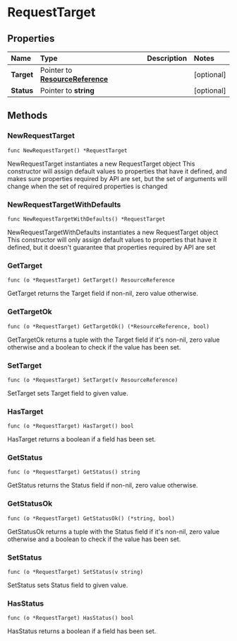 # RequestTarget

## Properties

| Name | Type | Description | Notes |
| :--- | :--- | :--- | :--- |
| **Target** | Pointer to [**ResourceReference**](resourcereference.md) |  | \[optional\] |
| **Status** | Pointer to **string** |  | \[optional\] |

## Methods

### NewRequestTarget

`func NewRequestTarget() *RequestTarget`

NewRequestTarget instantiates a new RequestTarget object This constructor will assign default values to properties that have it defined, and makes sure properties required by API are set, but the set of arguments will change when the set of required properties is changed

### NewRequestTargetWithDefaults

`func NewRequestTargetWithDefaults() *RequestTarget`

NewRequestTargetWithDefaults instantiates a new RequestTarget object This constructor will only assign default values to properties that have it defined, but it doesn't guarantee that properties required by API are set

### GetTarget

`func (o *RequestTarget) GetTarget() ResourceReference`

GetTarget returns the Target field if non-nil, zero value otherwise.

### GetTargetOk

`func (o *RequestTarget) GetTargetOk() (*ResourceReference, bool)`

GetTargetOk returns a tuple with the Target field if it's non-nil, zero value otherwise and a boolean to check if the value has been set.

### SetTarget

`func (o *RequestTarget) SetTarget(v ResourceReference)`

SetTarget sets Target field to given value.

### HasTarget

`func (o *RequestTarget) HasTarget() bool`

HasTarget returns a boolean if a field has been set.

### GetStatus

`func (o *RequestTarget) GetStatus() string`

GetStatus returns the Status field if non-nil, zero value otherwise.

### GetStatusOk

`func (o *RequestTarget) GetStatusOk() (*string, bool)`

GetStatusOk returns a tuple with the Status field if it's non-nil, zero value otherwise and a boolean to check if the value has been set.

### SetStatus

`func (o *RequestTarget) SetStatus(v string)`

SetStatus sets Status field to given value.

### HasStatus

`func (o *RequestTarget) HasStatus() bool`

HasStatus returns a boolean if a field has been set.

